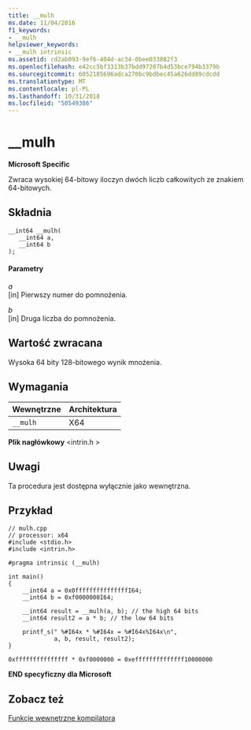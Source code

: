 ```yaml
---
title: __mulh
ms.date: 11/04/2016
f1_keywords:
- __mulh
helpviewer_keywords:
- __mulh intrinsic
ms.assetid: cd2ab093-9ef6-404d-ac34-0bee033882f3
ms.openlocfilehash: e42cc5bf3313b37bdd97287b4d53bce794b3379b
ms.sourcegitcommit: 6052185696adca270bc9bdbec45a626dd89cdcdd
ms.translationtype: MT
ms.contentlocale: pl-PL
ms.lasthandoff: 10/31/2018
ms.locfileid: "50549386"
---
```

# <a name="mulh"></a>__mulh

**Microsoft Specific**

Zwraca wysokiej 64-bitowy iloczyn dwóch liczb całkowitych ze znakiem 64-bitowych.

## <a name="syntax"></a>Składnia

```
__int64 __mulh( 
   __int64 a, 
   __int64 b 
);
```

#### <a name="parameters"></a>Parametry

*a*<br/>
[in] Pierwszy numer do pomnożenia.

*b*<br/>
[in] Druga liczba do pomnożenia.

## <a name="return-value"></a>Wartość zwracana

Wysoka 64 bity 128-bitowego wynik mnożenia.

## <a name="requirements"></a>Wymagania

|Wewnętrzne|Architektura|
|---------------|------------------|
|`__mulh`|X64|

**Plik nagłówkowy** \<intrin.h >

## <a name="remarks"></a>Uwagi

Ta procedura jest dostępna wyłącznie jako wewnętrzna.

## <a name="example"></a>Przykład

```
// mulh.cpp
// processor: x64
#include <stdio.h>
#include <intrin.h>

#pragma intrinsic (__mulh)

int main()
{
    __int64 a = 0x0fffffffffffffffI64;
    __int64 b = 0xf0000000I64;

    __int64 result = __mulh(a, b); // the high 64 bits
    __int64 result2 = a * b; // the low 64 bits

    printf_s(" %#I64x * %#I64x = %#I64x%I64x\n",
             a, b, result, result2);
}
```

```Output
0xfffffffffffffff * 0xf0000000 = 0xeffffffffffffff10000000
```

**END specyficzny dla Microsoft**

## <a name="see-also"></a>Zobacz też

[Funkcje wewnętrzne kompilatora](../intrinsics/compiler-intrinsics.md)